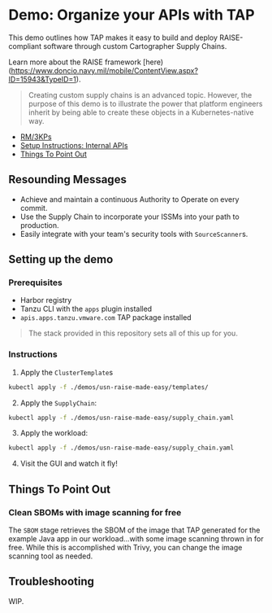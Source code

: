 # Demo: Organize your APIs with TAP

This demo outlines how TAP makes it easy to build and deploy RAISE-compliant
software through custom Cartographer Supply Chains.

Learn more about the RAISE framework
[here)(https://www.doncio.navy.mil/mobile/ContentView.aspx?ID=15943&TypeID=1).

> Creating custom supply chains is an advanced topic. However, the purpose
> of this demo is to illustrate the power that platform engineers inherit by
> being able to create these objects in a Kubernetes-native way.

- [RM/3KPs](#resounding-messages)
- [Setup Instructions: Internal APIs](#internal-api-demo)
- [Things To Point Out](#things-to-point-out)

## Resounding Messages

- Achieve and maintain a continuous Authority to Operate on every commit.
- Use the Supply Chain to incorporate your ISSMs into your path to production.
- Easily integrate with your team's security tools with `SourceScanner`s.

## Setting up the demo

### Prerequisites

- Harbor registry
- Tanzu CLI with the `apps` plugin installed
- `apis.apps.tanzu.vmware.com` TAP package installed

> The stack provided in this repository sets all of this up for you.

### Instructions

1. Apply the `ClusterTemplate`s

```sh
kubectl apply -f ./demos/usn-raise-made-easy/templates/
```

2. Apply the `SupplyChain`:

```sh
kubectl apply -f ./demos/usn-raise-made-easy/supply_chain.yaml
```

3. Apply the workload:

```sh
kubectl apply -f ./demos/usn-raise-made-easy/supply_chain.yaml
```

4. Visit the GUI and watch it fly!

## Things To Point Out

### Clean SBOMs with image scanning for free

The `SBOM` stage retrieves the SBOM of the image that TAP generated for the
example Java app in our workload...with some image scanning thrown in for free.
While this is accomplished with Trivy, you can change the image scanning tool as
needed.

## Troubleshooting

WIP.
